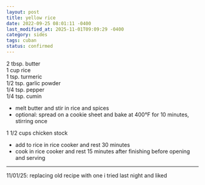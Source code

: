```yaml
---
layout: post
title: yellow rice
date: 2022-09-25 08:01:11 -0400
last_modified_at: 2025-11-01T09:09:29 -0400
category: sides
tags: cuban
status: confirmed
---
```


2 tbsp. butter  
1 cup rice  
1 tsp. turmeric  
1/2 tsp. garlic powder  
1/4 tsp. pepper  
1/4 tsp. cumin  
* melt butter and stir in rice and spices
* optional: spread on a cookie sheet and bake at 400°F for 10 minutes, stirring once

1 1/2 cups chicken stock
* add to rice in rice cooker and rest 30 minutes
* cook in rice cooker and rest 15 minutes after finishing before opening and serving

---

11/01/25: replacing old recipe with one i tried last night and liked
